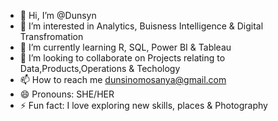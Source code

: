 - 👋 Hi, I’m @Dunsyn
- 👀 I’m interested in Analytics, Buisness Intelligence & Digital Transfromation
- 🌱 I’m currently learning R, SQL, Power BI & Tableau
- 💞️ I’m looking to collaborate on Projects relating to Data,Products,Operations & Techology
- 📫 How to reach me dunsinomosanya@gmail.com
- 😄 Pronouns: SHE/HER
- ⚡ Fun fact: I love exploring new skills, places & Photography

<!---
Dunsyn/Dunsyn is a ✨ special ✨ repository because its `README.md` (this file) appears on your GitHub profile.
You can click the Preview link to take a look at your changes.
--->
